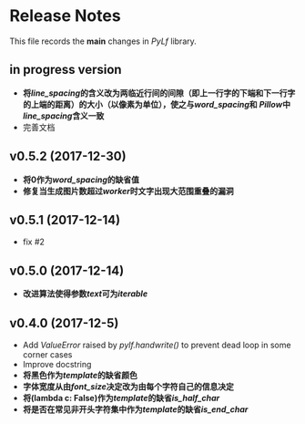 # Release Notes
This file records the **main** changes in *PyLf* library.

## in progress version
* **将*line_spacing*的含义改为两临近行间的间隙（即上一行字的下端和下一行字的上端的距离）的大小（以像素为单位），使之与*word_spacing*和
*Pillow*中*line_spacing*含义一致**
* 完善文档

## v0.5.2 (2017-12-30)
* **将0作为*word_spacing*的缺省值**
* **修复当生成图片数超过*worker*时文字出现大范围重叠的漏洞**

## v0.5.1 (2017-12-14)
* fix #2

## v0.5.0 (2017-12-14)
* **改进算法使得参数*text*可为*iterable***

## v0.4.0 (2017-12-5)
* Add *ValueError* raised by *pylf.handwrite()* to prevent dead loop in some corner cases
* Improve docstring
* **将黑色作为*template*的缺省颜色**
* **字体宽度从由*font_size*决定改为由每个字符自己的信息决定**
* **将(lambda c: False)作为*template*的缺省*is_half_char***
* **将是否在常见非开头字符集中作为*template*的缺省*is_end_char***
